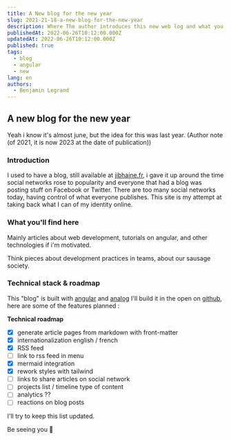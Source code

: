 ```yaml
---
title: A New blog for the new year
slug: 2021-21-18-a-new-blog-for-the-new-year
description: Where The author introduces this new web log and what you might find here
publishedAt: 2022-06-26T10:12:00.000Z
updatedAt: 2022-06-26T10:12:00.000Z
published: true
tags:
  - blog
  - angular
  - new
lang: en
authors:
  - Benjamin Legrand
---
```


## A new blog for the new year

Yeah i know it's almost june, but the idea for this was last year. (Author note (of 2021, it is now 2023 at the date of publication))

### Introduction

I used to have a blog, still available at [jibhaine.fr](https://jibhaine.fr), i gave it up around the time social networks rose to popularity and everyone that had a blog was posting stuff on Facebook or Twitter.
There are too many social networks today, having control of what everyone publishes.
This site is my attempt at taking back what I can of my identity online.

### What you'll find here

Mainly articles about web development, tutorials on angular, and other technologies if i'm motivated.

Think pieces about development practices in teams, about our sausage society.

### Technical stack & roadmap

This "blog" is built with [angular](https://angular.io) and [analog](https://analogjs.org)
I'll build it in the open on [github](https://github.com/benjilegnard/resum), here are some of the features planned :

**Technical roadmap**

- [x] generate article pages from markdown with front-matter
- [x] internationalization english / french
- [x] RSS feed
- [ ] link to rss feed in menu
- [x] mermaid integration
- [x] rework styles with tailwind
- [ ] links to share articles on social network
- [ ] projects list / timeline type of content
- [ ] analytics ??
- [ ] reactions on blog posts

I'll try to keep this list updated.

Be seeing you 👋
